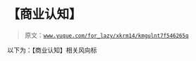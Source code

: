# 【商业认知】

> 原文：[`www.yuque.com/for_lazy/xkrm14/kmgulnt7f546265q`](https://www.yuque.com/for_lazy/xkrm14/kmgulnt7f546265q)

以下为：【商业认知】相关风向标

